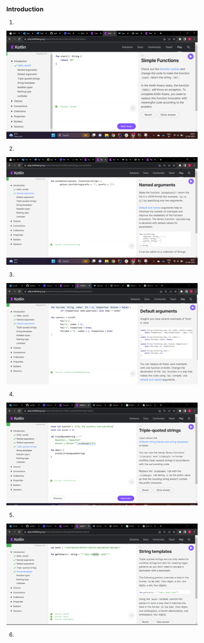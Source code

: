 ### Introduction

1.
![img.png](img.png)

2.
![img_1.png](img_1.png)

3.
![img_2.png](img_2.png)

4.
![img_3.png](img_3.png)

5.
![img_4.png](img_4.png)

6.
